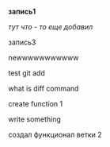 **запись1**

*тут что - то еще добавил*

запись3

newwwwwwwwwww

test git add

what is diff command


create function 1

write something


создал функционал ветки 2
